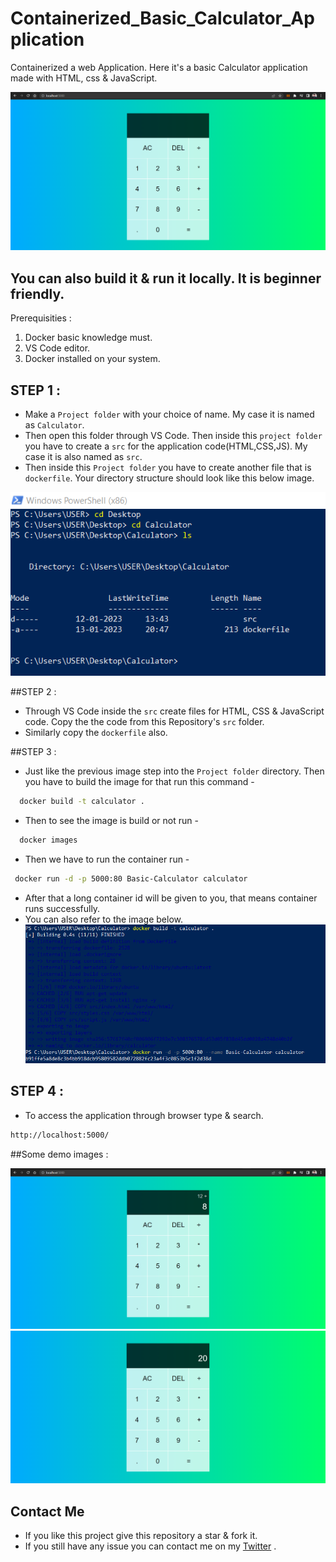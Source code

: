 # Containerized_Basic_Calculator_Application
Containerized a web Application. Here it's a basic Calculator application made with HTML, css & JavaScript.

![](https://github.com/Saha-7/Containerized_Basic_Calculator_Application/blob/main/Screenshots/5.png)

## You can also build it & run it locally. It is beginner friendly.
Prerequisities : 
  1. Docker basic knowledge must.
  2. VS Code editor.
  3. Docker installed on your system.
  
  ## STEP 1 :
  * Make a `Project folder` with your choice of name. My case it is named as `Calculator`.
  * Then open this folder through VS Code. Then inside this `project folder` you have to create a `src` for the application code(HTML,CSS,JS). My case it is also named as `src`.
  * Then inside this `Project folder` you have to create another file that is `dockerfile`. Your directory structure should look like this below image.

![](https://github.com/Saha-7/Containerized_Basic_Calculator_Application/blob/main/Screenshots/1.png)

##STEP 2 :
* Through VS Code inside the `src` create files for HTML, CSS & JavaScript code. Copy the the code from this Repository's `src` folder.
* Similarly copy the `dockerfile` also.

##STEP 3 :
* Just like the previous image step into the `Project folder` directory. Then you have to build the image for that run this command -
```bash
  docker build -t calculator .
```
* Then to see the image is build or not run -
```bash
  docker images
```
* Then we have to run the container run -
```bash
 docker run -d -p 5000:80 Basic-Calculator calculator
```
* After that a long container id will be given to you, that means container runs successfully.
* You can also refer to the image below.
![](https://github.com/Saha-7/Containerized_Basic_Calculator_Application/blob/main/Screenshots/2.png)

## STEP 4 :
* To access the application through browser type & search.
```bash
http://localhost:5000/
```

##Some demo images :

![](https://github.com/Saha-7/Containerized_Basic_Calculator_Application/blob/main/Screenshots/3.png)
![](https://github.com/Saha-7/Containerized_Basic_Calculator_Application/blob/main/Screenshots/4.png)

## Contact Me

- If you like this project give this repository a star & fork it.
- If you still have any issue you can contact me on my [Twitter](https://twitter.com/saha7pritam) .
